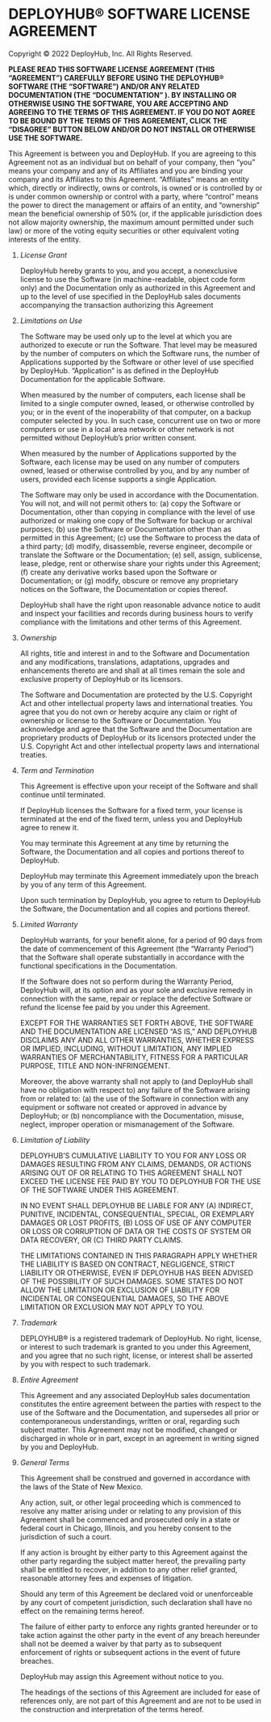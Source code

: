 # DEPLOYHUB®  SOFTWARE LICENSE AGREEMENT
  
Copyright © 2022 DeployHub, Inc.  All Rights Reserved.

**PLEASE READ THIS SOFTWARE LICENSE AGREEMENT (THIS “AGREEMENT”) CAREFULLY BEFORE USING THE DEPLOYHUB® SOFTWARE (THE “SOFTWARE”) AND/OR ANY RELATED DOCUMENTATION (THE “DOCUMENTATION” ).  BY INSTALLING OR OTHERWISE USING THE SOFTWARE, YOU ARE ACCEPTING AND AGREEING TO THE TERMS OF THIS AGREEMENT.  IF YOU DO NOT AGREE TO BE BOUND BY THE TERMS OF THIS AGREEMENT, CLICK THE “DISAGREE” BUTTON BELOW AND/OR DO NOT INSTALL OR OTHERWISE USE THE SOFTWARE.**

This Agreement is between you and DeployHub.  If you are agreeing to this Agreement not as an individual but on behalf of your company, then “you” means your company and any of its Affiliates and you are binding your company and its Affiliates to this Agreement.  “Affiliates” means an entity which, directly or indirectly, owns or controls, is owned or is controlled by or is under common ownership or control with a party, where “control” means the power to direct the management or affairs of an entity, and “ownership” mean the beneficial ownership  of 50% (or, if the applicable jurisdiction does not allow majority ownership, the maximum amount permitted under such law) or more of the voting equity securities or other equivalent voting interests of the entity.

1. *License Grant*  
  
   DeployHub hereby grants to you, and you accept, a nonexclusive license to use the Software (in machine-readable, object code form only) and the Documentation only as authorized in this Agreement and up to the level of use specified in the DeployHub sales documents accompanying the transaction authorizing this Agreement

2. *Limitations on Use*  

    The Software may be used only up to the level at which you are authorized to execute or run the Software.  That level may be measured by the number of computers on which the Software runs, the number of Applications supported by the Software or other level of use specified by DeployHub. “Application” is as defined in the DeployHub Documentation for the applicable Software.  

    When measured by the number of computers, each license shall be limited to a single computer owned, leased, or otherwise controlled by you; or in the event of the inoperability of that computer, on a backup computer selected by you.  In such case, concurrent use on two or more computers or use in a local area network or other network is not permitted without DeployHub’s prior written consent.  

    When measured by the number of Applications supported by the Software, each license may be used on any number of computers owned, leased or otherwise controlled by you, and by any number of users, provided each license supports a single Application.  

    The Software may only be used in accordance with the Documentation.  You will not, and will not permit others to: (a) copy the Software or Documentation, other than copying in compliance with the level of use authorized or making one copy of the Software for backup or archival purposes; (b) use the Software or Documentation other than as permitted in this Agreement; (c) use the Software to process the data of a third party; (d) modify, disassemble, reverse engineer, decompile or translate the Software or the Documentation; (e) sell, assign, sublicense, lease, pledge, rent or otherwise share your rights under this Agreement; (f) create any derivative works based upon the Software or Documentation; or (g) modify, obscure or remove any proprietary notices on the Software, the Documentation or copies thereof.  

    DeployHub shall have the right upon reasonable advance notice to audit and inspect your facilities and records during business hours to verify compliance with the limitations and other terms of this Agreement.  

3. *Ownership*  

    All rights, title and interest in and to the Software and Documentation and any modifications, translations, adaptations, upgrades and enhancements thereto are and shall at all times remain the sole and exclusive property of DeployHub or its licensors.  

    The Software and Documentation are protected by the U.S. Copyright Act and other intellectual property laws and international treaties.  You agree that you do not own or hereby acquire any claim or right of ownership or license to the Software or Documentation.   You acknowledge and agree that the Software and the Documentation are proprietary products of DeployHub or its licensors protected under the U.S. Copyright Act and other intellectual property laws and international treaties.
 
4. *Term and Termination*  

    This Agreement is effective upon your receipt of the Software and shall continue until terminated.  

    If DeployHub licenses the Software for a fixed term, your license is terminated at the end of the fixed term, unless you and DeployHub agree to renew it.  

    You may terminate this Agreement at any time by returning the Software, the Documentation and all copies and portions thereof to DeployHub.  

    DeployHub may terminate this Agreement immediately upon the breach by you of any term of this Agreement.  

    Upon such termination by DeployHub, you agree to return to DeployHub the Software, the Documentation and all copies and portions thereof.

5. *Limited Warranty*  

    DeployHub warrants, for your benefit alone, for a period of 90 days from the date of commencement of this Agreement (the “Warranty Period”) that the Software shall operate substantially in accordance with the functional specifications in the Documentation.  

    If the Software does not so perform during the Warranty Period, DeployHub will, at its option and as your sole and exclusive remedy in connection with the same, repair or replace the defective Software or refund the license fee paid by you under this Agreement.  

    EXCEPT FOR THE WARRANTIES SET FORTH ABOVE, THE SOFTWARE AND THE DOCUMENTATION ARE LICENSED “AS IS,” AND DEPLOYHUB DISCLAIMS ANY AND ALL OTHER WARRANTIES, WHETHER EXPRESS OR IMPLIED, INCLUDING, WITHOUT LIMITATION, ANY IMPLIED WARRANTIES OF MERCHANTABILITY, FITNESS FOR A PARTICULAR PURPOSE, TITLE AND NON-INFRINGEMENT.  

    Moreover, the above warranty shall not apply to (and DeployHub shall have no obligation with respect to) any failure of the Software arising from or related to: (a) the use of the Software in connection with any equipment or software not created or approved in advance by DeployHub; or (b) noncompliance with the Documentation, misuse, neglect, improper operation or mismanagement of the Software.

6. *Limitation of Liability*  

    DEPLOYHUB’S CUMULATIVE LIABILITY TO YOU FOR ANY LOSS OR DAMAGES RESULTING FROM ANY CLAIMS, DEMANDS, OR ACTIONS ARISING OUT OF OR RELATING TO THIS AGREEMENT SHALL NOT EXCEED THE LICENSE FEE PAID BY YOU TO DEPLOYHUB FOR THE USE OF THE SOFTWARE UNDER THIS AGREEMENT.  

    IN NO EVENT SHALL DEPLOYHUB BE LIABLE FOR ANY (A) INDIRECT, PUNITIVE, INCIDENTAL, CONSEQUENTIAL, SPECIAL, OR EXEMPLARY DAMAGES OR LOST PROFITS, (B) LOSS OF USE OF ANY COMPUTER OR LOSS OR CORRUPTION OF DATA OR THE COSTS OF SYSTEM OR DATA RECOVERY, OR (C) THIRD PARTY CLAIMS.  

    THE LIMITATIONS CONTAINED IN THIS PARAGRAPH APPLY WHETHER THE LIABILITY IS BASED ON CONTRACT, NEGLIGENCE, STRICT LIABILITY OR OTHERWISE, EVEN IF DEPLOYHUB HAS BEEN ADVISED OF THE POSSIBILITY OF SUCH DAMAGES.  SOME STATES DO NOT ALLOW THE LIMITATION OR EXCLUSION OF LIABILITY FOR INCIDENTAL OR CONSEQUENTIAL DAMAGES, SO THE ABOVE LIMITATION OR EXCLUSION MAY NOT APPLY TO YOU.

7. *Trademark*  

    DEPLOYHUB® is a registered trademark of DeployHub.  No right, license, or interest to such trademark is granted to you under this Agreement, and you agree that no such right, license, or interest shall be asserted by you with respect to such trademark.

8. *Entire Agreement*  

    This Agreement and any associated DeployHub sales documentation constitutes the entire agreement between the parties with respect to the use of the Software and the Documentation, and supersedes all prior or contemporaneous understandings, written or oral, regarding such subject matter.  This Agreement may not be modified, changed or discharged in whole or in part, except in an agreement in writing signed by you and DeployHub.

9. *General Terms*  

    This Agreement shall be construed and governed in accordance with the laws of the State of New Mexico.  

    Any action, suit, or other legal proceeding which is commenced to resolve any matter arising under or relating to any provision of this Agreement shall be commenced and prosecuted only in a state or federal court in Chicago, Illinois, and you hereby consent to the jurisdiction of such a court.  

    If any action is brought by either party to this Agreement against the other party regarding the subject matter hereof, the prevailing party shall be entitled to recover, in addition to any other relief granted, reasonable attorney fees and expenses of litigation.  

    Should any term of this Agreement be declared void or unenforceable by any court of competent jurisdiction, such declaration shall have no effect on the remaining terms hereof.  

    The failure of either party to enforce any rights granted hereunder or to take action against the other party in the event of any breach hereunder shall not be deemed a waiver by that party as to subsequent enforcement of rights or subsequent actions in the event of future breaches.  

    DeployHub may assign this Agreement without notice to you.  

    The headings of the sections of this Agreement are included for ease of references only, are not part of this Agreement and are not to be used in the construction and interpretation of the terms hereof.
